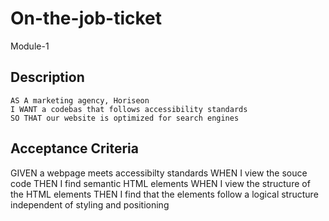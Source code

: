 # On-the-job-ticket

Module-1

## Description

```
AS A marketing agency, Horiseon
I WANT a codebas that follows accessibility standards
SO THAT our website is optimized for search engines
```

## Acceptance Criteria

GIVEN a webpage meets accessibilty standards
WHEN I view the souce code
THEN I find semantic HTML elements
WHEN I view the structure of the HTML elements
THEN I find that the elements follow a logical structure independent of styling and
positioning
